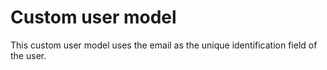 # Custom user model
This custom user model uses the email as the unique identification field of the user.
